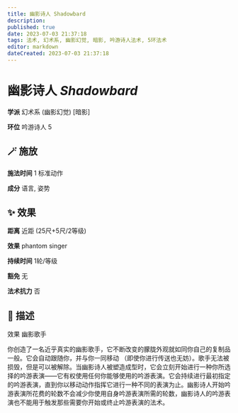 ```yaml
---
title: 幽影诗人 Shadowbard
description: 
published: true
date: 2023-07-03 21:37:18
tags: 法术, 幻术系, 幽影幻觉, 暗影, 吟游诗人法术, 5环法术
editor: markdown
dateCreated: 2023-07-03 21:37:18
---
```


# **幽影诗人** *Shadowbard*

**学派** 幻术系 (幽影幻觉) \[暗影\] 

**环位** 吟游诗人 5

## 🪄 施放

**施法时间** 1 标准动作

**成分** 语言, 姿势

## ✨ 效果  

**距离** 近距 (25尺+5尺/2等级) 

**效果** phantom singer 

**持续时间** 1轮/等级 

**豁免** 无

**法术抗力** 否

## 📖 描述

效果          幽影歌手

你创造了一名近乎真实的幽影歌手，它不断改变的朦胧外观就如同你自己的复制品一般。它会自动跟随你，并与你一同移动 （即使你进行传送也无妨）。歌手无法被损毁，但是可以被解除。当幽影诗人被塑造成型时，它会立刻开始进行一种你所选择的吟游表演——它有权使用任何你能够使用的吟游表演。它会持续进行最初指定的吟游表演，直到你以移动动作指挥它进行一种不同的表演为止。幽影诗人开始吟游表演所花费的轮数不会减少你使用自身吟游表演所需的轮数，幽影诗人的吟游表演也不能用于触发那些需要你开始或终止吟游表演的法术。
    